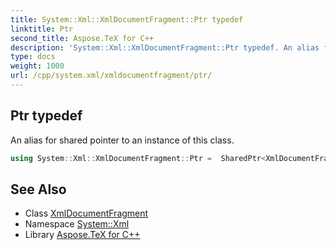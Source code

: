 ```yaml
---
title: System::Xml::XmlDocumentFragment::Ptr typedef
linktitle: Ptr
second_title: Aspose.TeX for C++
description: 'System::Xml::XmlDocumentFragment::Ptr typedef. An alias for shared pointer to an instance of this class in C++.'
type: docs
weight: 1000
url: /cpp/system.xml/xmldocumentfragment/ptr/
---
```

## Ptr typedef


An alias for shared pointer to an instance of this class.

```cpp
using System::Xml::XmlDocumentFragment::Ptr =  SharedPtr<XmlDocumentFragment>
```

## See Also

* Class [XmlDocumentFragment](../)
* Namespace [System::Xml](../../)
* Library [Aspose.TeX for C++](../../../)
